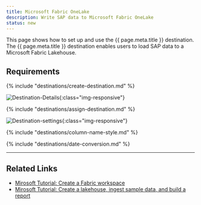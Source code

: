 ```yaml
---
title: Microsoft Fabric OneLake
description: Write SAP data to Microsoft Fabric OneLake
status: new
---
```


This page shows how to set up and use the {{ page.meta.title }} destination. 
The {{ page.meta.title }} destination enables users to load SAP data to a Microsoft Fabric Lakehouse.


## Requirements

{% include "destinations/create-destination.md" %}

![Destination-Details](../../assets/images/xu/documentation/destinations/ms-fabric/destination-details.png){:class="img-responsive"}

{% include "destinations/assign-destination.md" %}

![Destination-settings](../../assets/images/xu/documentation/destinations/ms-fabric/destination-settings.png){:class="img-responsive"}

{% include "destinations/column-name-style.md" %}

{% include "destinations/date-conversion.md" %}

----

## Related Links
- [Mirosoft Tutorial: Create a Fabric workspace](https://learn.microsoft.com/en-us/fabric/data-engineering/tutorial-lakehouse-get-started)
- [Mirosoft Tutorial: Create a lakehouse, ingest sample data, and build a report](https://learn.microsoft.com/en-us/fabric/data-engineering/tutorial-build-lakehouse)